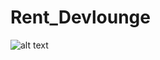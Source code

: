 # Rent_Devlounge

![alt text](https://cdn.discordapp.com/attachments/931202229858336779/931506646641934346/unknown.png)


